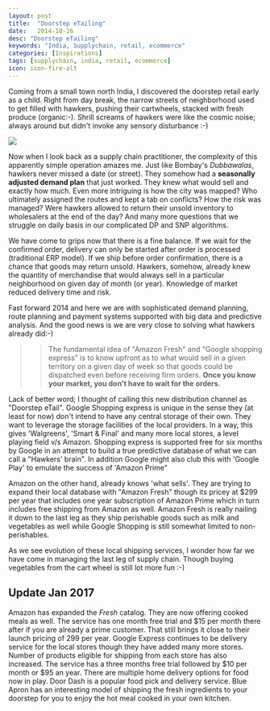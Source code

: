 ```yaml
---
layout: post
title:  "Doorstep eTailing"
date:   2014-10-26
desc: "Doorstep eTailing"
keywords: "India, Supplychain, retail, ecommerce"
categories: [Inspirations]
tags: [supplychain, india, retail, ecommerce]
icon: icon-fire-alt
---
```

Coming from a small town north India, I discovered the doorstep retail early as a child. Right from day break, the narrow streets of neighborhood used to get filled with hawkers, pushing their cartwheels, stacked with fresh produce (organic:-). Shrill screams of hawkers were like the cosmic noise; always around but didn't invoke any sensory disturbance :-)

![](/homepage/static/img/blog/AmJBlog/etail.jpg)

Now when I look back as a supply chain practitioner, the complexity of this apparently simple operation amazes me. Just like Bombay's *Dubbawalas*, hawkers never missed a date (or street). They somehow had a **seasonally adjusted demand plan** that just worked. They knew what would sell and exactly how much. Even more intriguing is how the city was mapped? Who ultimately assigned the routes and kept a tab on conflicts? How the risk was managed? Were hawkers allowed to return their unsold inventory to wholesalers at the end of the day? And many more questions that we struggle on daily basis in our complicated DP and SNP algorithms. 

We have come to grips now that there is a fine balance. If we  wait for the confirmed order, delivery can only be started after order is processed (traditional ERP model). If we ship before order confirmation, there is a chance that goods may return unsold. Hawkers, somehow, already knew the quantity of merchandise that would always sell in a particular neighborhood on given day of month (or year). Knowledge of market reduced delivery time and risk. 

Fast forward 2014 and here we are with sophisticated demand planning, route planning and payment systems supported with big data and predictive analysis. And the good news is we are very close to solving what hawkers already did:-)

>>The fundamental idea of "Amazon Fresh" and "Google shopping express" is to know upfront as to what would sell in a given territory on a given day of week so that goods could be dispatched even before receiving firm orders. **Once you know your market, you don't have to wait for the orders.**

Lack of better word; I thought of calling this new distribution channel as "Doorstep eTail". Google Shopping express is unique in the sense they (at least for now) don't intend to have any central storage of their own. They want to leverage the storage facilities of the local providers. In a way, this gives 'Walgreens', 'Smart & Final' and many more local stores, a level playing field v/s Amazon. Shopping express is supported free for six months by Google in an attempt to build a true predictive database of what we can call a "Hawkers' brain". In addition Google might also club this with 'Google Play' to emulate the success of 'Amazon Prime"

Amazon on the other hand, already knows 'what sells'. They are trying to expand their local database with "Amazon Fresh" though its pricey at $299 per year that includes one year subscription of Amazon Prime which in turn includes free shipping from Amazon as well. Amazon Fresh is really nailing it down to the last leg  as they ship perishable goods such as milk and vegetables as well while Google Shopping is still somewhat limited to non-perishables.

As we see evolution of these local shipping services, I wonder how far we have come in managing the last leg of supply chain. Though buying vegetables from the cart wheel is still lot more fun :-)

## Update Jan 2017
Amazon has expanded the *Fresh* catalog. They are now offering cooked meals as well. The service has one month free trial and $15 per month there after if you are already a prime customer. That still brings it close to their launch pricing of 299 per year. Google Express continues to be delivery service for the local stores though they have added many more stores. Number of products eligible for shipping from each store has also increased. The service has a three months free trial followed by $10 per month or $95 an year. There are multiple home delivery options for food now in play. Door Dash is a popular food pick and delivery service. Blue Apron has an interesting model of shipping the fresh ingredients to your doorstep for you to enjoy the hot meal cooked in your own kitchen.  


